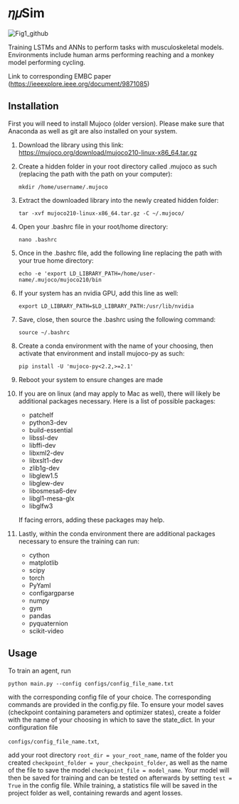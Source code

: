 # 𝜂𝜇Sim

![Fig1_github](https://github.com/saxenalab-neuro/Biomechanical-DRL/assets/77393494/81d334ca-7d20-4985-80f5-a281120deae6)


Training LSTMs and ANNs to perform tasks with musculoskeletal models. 
Environments include human arms performing reaching and a monkey model performing cycling.

Link to corresponding EMBC paper (https://ieeexplore.ieee.org/document/9871085)

## Installation

First you will need to install Mujoco (older version). Please make sure that Anaconda as well as git are also installed on your system.

1. Download the library using this link: https://mujoco.org/download/mujoco210-linux-x86_64.tar.gz

2. Create a hidden folder in your root directory called .mujoco as such (replacing the path with the path on your computer): 
    
    `mkdir /home/username/.mujoco`

3. Extract the downloaded library into the newly created hidden folder:

    `tar -xvf mujoco210-linux-x86_64.tar.gz -C ~/.mujoco/`

4. Open your .bashrc file in your root/home directory:

    `nano .bashrc`

5. Once in the .bashrc file, add the following line replacing the path with your true home directory:

    `echo -e 'export LD_LIBRARY_PATH=/home/user-name/.mujoco/mujoco210/bin `

6. If your system has an nvidia GPU, add this line as well:

    `export LD_LIBRARY_PATH=$LD_LIBRARY_PATH:/usr/lib/nvidia `

7. Save, close, then source the .bashrc using the following command:

    `source ~/.bashrc`

8. Create a conda environment with the name of your choosing, then activate that environment and install mujoco-py as such:

    `pip install -U 'mujoco-py<2.2,>=2.1'`

9. Reboot your system to ensure changes are made

10. If you are on linux (and may apply to Mac as well), there will likely be additional packages necessary. Here is a list of possible packages:

    * patchelf
    * python3-dev
    * build-essential
    * libssl-dev
    * libffi-dev
    * libxml2-dev
    * libxslt1-dev
    * zlib1g-dev
    * libglew1.5
    * libglew-dev
    * libosmesa6-dev
    * libgl1-mesa-glx
    * libglfw3

    If facing errors, adding these packages may help.

11. Lastly, within the conda environment there are additional packages necessary to ensure the training can run:

    * cython
    * matplotlib
    * scipy
    * torch
    * PyYaml
    * configargparse
    * numpy
    * gym
    * pandas
    * pyquaternion
    * scikit-video

## Usage

To train an agent, run 

`python main.py --config configs/config_file_name.txt` 

with the corresponding config file of your choice. The corresponding commands are provided in the config.py file. To ensure your model saves (checkpoint containing parameters and optimizer states), create a folder with the name of your choosing in which to save the state_dict. In your configuration file 

`configs/config_file_name.txt`, 

add your root directory `root_dir = your_root_name`, name of the folder you created `checkpoint_folder = your_checkpoint_folder`, as well as the name of the file to save the model `checkpoint_file = model_name`. Your model will then be saved for training and can be tested on afterwards by setting `test = True` in the config file. While training, a statistics file will be saved in the project folder as well, containing rewards and agent losses.



